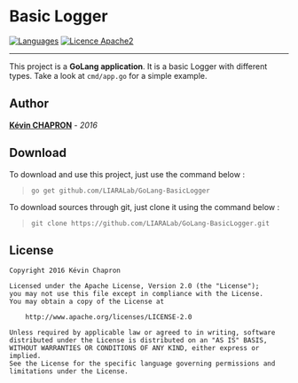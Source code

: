 # Basic Logger

[![Languages](https://img.shields.io/badge/languages-En-green.svg)]()
[![Licence Apache2](https://img.shields.io/hexpm/l/plug.svg)](http://www.apache.org/licenses/LICENSE-2.0)

---

This project is a **GoLang application**.
It is a basic Logger with different types.
Take a look at ```cmd/app.go``` for a simple example.


Author
---
**[Kévin CHAPRON](http://kevin-chapron.fr/)** - _2016_

Download
---
To download and use this project, just use the command below : 
> ```go get github.com/LIARALab/GoLang-BasicLogger```

To download sources through git, just clone it using the command below : 
> ```git clone https://github.com/LIARALab/GoLang-BasicLogger.git```

License
---
    Copyright 2016 Kévin Chapron

    Licensed under the Apache License, Version 2.0 (the "License");
    you may not use this file except in compliance with the License.
    You may obtain a copy of the License at

        http://www.apache.org/licenses/LICENSE-2.0

    Unless required by applicable law or agreed to in writing, software
    distributed under the License is distributed on an "AS IS" BASIS,
    WITHOUT WARRANTIES OR CONDITIONS OF ANY KIND, either express or implied.
    See the License for the specific language governing permissions and
    limitations under the License.
